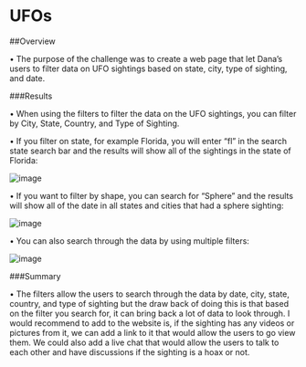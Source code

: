 # UFOs

##Overview

•	The purpose of the challenge was to create a web page that let Dana’s users to filter data on UFO sightings based on state, city, type of sighting, and date.


###Results

•	When using the filters to filter the data on the UFO sightings, you can filter by City, State, Country, and Type of Sighting. 

•	If you filter on state, for example Florida, you will enter “fl” in the search state search bar and the results will show all of the sightings in the state of Florida:

 ![image](https://user-images.githubusercontent.com/78935982/119296521-b5cbb880-bc1e-11eb-9d6b-9e646f13a79b.png)


•	If you want to filter by shape, you can search for “Sphere” and the results will show all of the date in all states and cities that had a sphere sighting:

 ![image](https://user-images.githubusercontent.com/78935982/119296535-bb290300-bc1e-11eb-9561-32fe292038e5.png)


•	You can also search through the data by using multiple filters:

 ![image](https://user-images.githubusercontent.com/78935982/119296540-bebc8a00-bc1e-11eb-9465-6fa24d634497.png)



###Summary

•	The filters allow the users to search through the data by date, city, state, country, and type of sighting but the draw back of doing this is that based on the filter you search for, it can bring back a lot of data to look through. I would recommend to add to the website is, if the sighting has any videos or pictures from it, we can add a link to it that would allow the users to go view them. We could also add a live chat that would allow the users to talk to each other and have discussions if the sighting is a hoax or not. 
